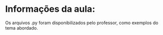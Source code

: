 # Informações da aula:
<p>Os arquivos .py foram disponibilizados pelo professor, como exemplos do tema abordado.</p>